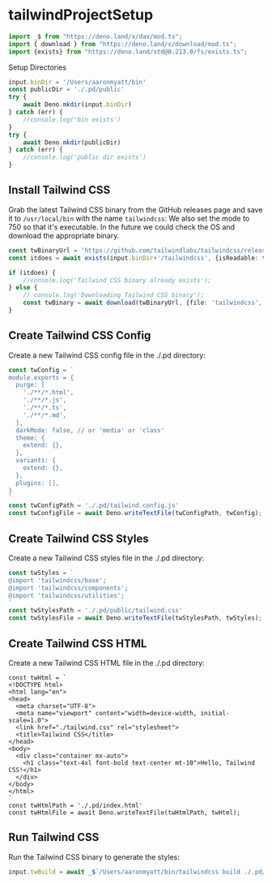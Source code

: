 # tailwindProjectSetup

```ts
import _$ from "https://deno.land/x/dax/mod.ts";
import { download } from "https://deno.land/x/download/mod.ts";
import {exists} from "https://deno.land/std@0.213.0/fs/exists.ts";
```

Setup Directories
```ts
input.binDir = '/Users/aaronmyatt/bin'
const publicDir = './.pd/public'
try {
    await Deno.mkdir(input.binDir)
} catch (err) {
    //console.log('bin exists')
}
try {
    await Deno.mkdir(publicDir)
} catch (err) {
    //console.log('public dir exists')
}
```

## Install Tailwind CSS
Grab the latest Tailwind CSS binary from the GitHub releases page and save it to `/usr/local/bin` with the name `tailwindcss`:
We also set the mode to 750 so that it's executable.
In the future we could check the OS and download the appropriate binary.
```ts
const twBinaryUrl = 'https://github.com/tailwindlabs/tailwindcss/releases/download/v3.4.1/tailwindcss-macos-x64'
const itdoes = await exists(input.binDir+'/tailwindcss', {isReadable: true, isFile: true})

if (itdoes) {
    //console.log('Tailwind CSS binary already exists');
} else {
    // console.log('Downloading Tailwind CSS binary');
    const twBinary = await download(twBinaryUrl, {file: 'tailwindcss', dir: input.binDir, mode: 775});
}    
```

## Create Tailwind CSS Config
Create a new Tailwind CSS config file in the ./.pd directory:
```ts
const twConfig = `
module.exports = {
  purge: [
    './**/*.html',
    './**/*.js',
    './**/*.ts',
    './**/*.md',
  ],
  darkMode: false, // or 'media' or 'class'
  theme: {
    extend: {},
  },
  variants: {
    extend: {},
  },
  plugins: [],
}
`
const twConfigPath = './.pd/tailwind.config.js'
const twConfigFile = await Deno.writeTextFile(twConfigPath, twConfig);
```

## Create Tailwind CSS Styles
Create a new Tailwind CSS styles file in the ./.pd directory:
```ts
const twStyles = `
@import 'tailwindcss/base';
@import 'tailwindcss/components';
@import 'tailwindcss/utilities';
`
const twStylesPath = './.pd/public/tailwind.css'
const twStylesFile = await Deno.writeTextFile(twStylesPath, twStyles);
```

## Create Tailwind CSS HTML
Create a new Tailwind CSS HTML file in the ./.pd directory:
```
const twHtml = `
<!DOCTYPE html>
<html lang="en">
<head>
  <meta charset="UTF-8">
  <meta name="viewport" content="width=device-width, initial-scale=1.0">
  <link href="./tailwind.css" rel="stylesheet">
  <title>Tailwind CSS</title>
</head>
<body>
  <div class="container mx-auto">
    <h1 class="text-4xl font-bold text-center mt-10">Hello, Tailwind CSS!</h1>
  </div>
</body>
</html>
`
const twHtmlPath = './.pd/index.html'
const twHtmlFile = await Deno.writeTextFile(twHtmlPath, twHtml);
```

## Run Tailwind CSS
Run the Tailwind CSS binary to generate the styles:
```ts
input.twBuild = await _$`/Users/aaronmyatt/bin/tailwindcss build ./.pd/public/tailwind.css --config="./.pd/tailwind.config.js" -o ./.pd/public/styles.css`.captureCombined();
```
